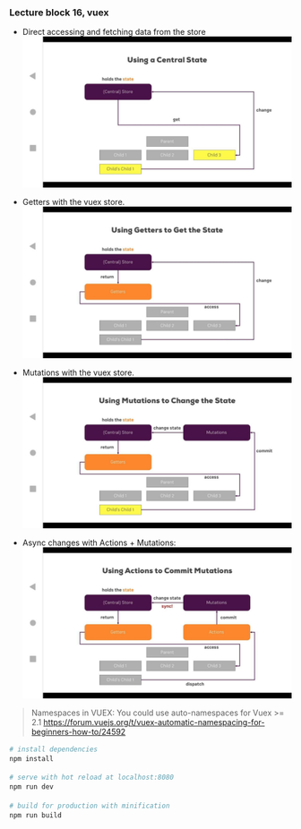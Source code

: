 ### Lecture block 16, vuex

* Direct accessing and fetching data from the store
![VueJS-instance-lifecycle](../../images-from-course/260-Vuex.jpg)


* Getters with the vuex store.
![Vuex-getters](../../images-from-course/264-getters-with-vuex.jpg)

* Mutations with the vuex store.
![Vuex-mutations](../../images-from-course/267-vuex-mutations.jpg)

* Async changes with Actions + Mutations:
![Vuex-actions](../../images-from-course/270-async-mutations-with-actions..jpg)

> Namespaces in VUEX:
> You could use auto-namespaces for Vuex >= 2.1
> https://forum.vuejs.org/t/vuex-automatic-namespacing-for-beginners-how-to/24592

``` bash
# install dependencies
npm install

# serve with hot reload at localhost:8080
npm run dev

# build for production with minification
npm run build
```

